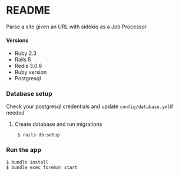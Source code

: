 # README

Parse a site given an URL with sidekiq as a Job Processor

#### Versions

* Ruby 2.3
* Rails 5
* Redis 3.0.6 
* Ruby version
* Postgresql


### Database setup
Check your postgresql credentials and update `config/database.yml`if needed

1. Create database and run migrations

        $ rails db:setup
    
### Run the app
    
    $ bundle install
    $ bundle exec foreman start
